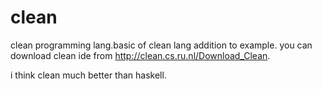 # clean
clean programming lang.basic of clean lang addition to example.
you can download clean ide from http://clean.cs.ru.nl/Download_Clean.

i think clean much better than haskell.
